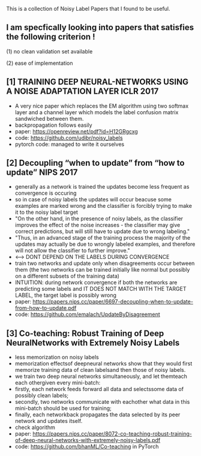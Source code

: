 
This is a collection of Noisy Label Papers that I found to be useful.

I am specfically looking into papers that satisfies the following criterion !
-----------------------------------------------------------------------------
(1) no clean validation set available

(2) ease of implementation

[1] TRAINING DEEP NEURAL-NETWORKS USING A NOISE ADAPTATION LAYER ICLR 2017
-----------------------------------------------------------------------------
 - A very nice paper which replaces the EM algorithm using two softmax layer and a channel layer which models the label confusion matrix sandwiched between them.
 - backpropagation follows easily
 - paper: https://openreview.net/pdf?id=H12GRgcxg
 - code: https://github.com/udibr/noisy_labels 
 - pytorch code: managed to write it ourselves 
 
 
[2] Decoupling “when to update” from “how to update” NIPS 2017
----------------------------------------------------------------------------- 
 - generally as a network is trained the updates become less frequent as convergence is occuring 
 - so in case of noisy labels the updates will occur beacuse some examples are marked wrong and the classifier is forcibly trying to make it to the noisy label target
 - "On the other hand, in the presence of noisy labels, as the classifier improves the effect of the noise increases - the classifier may give correct predictions, but will still have to update due to wrong labeling."
 - "Thus, in an advanced stage of the training process the majority of the updates may actually be due to wrongly labeled examples, and therefore will not allow the classifier to further improve."
 - <when to update> <--> <how to update>  DONT DEPEND ON THE LABELS DURING CONVERGENCE
 - train two networks and update only when disagreements occur between them (the two networks can be trained initially like normal but possibly on a different subsets of the training data)
 - INTUITION: during network convergence if both the networks are predicting some labels and IT DOES NOT MATCH WITH THE TARGET LABEL, the target label is possibly wrong 
 - paper: https://papers.nips.cc/paper/6697-decoupling-when-to-update-from-how-to-update.pdf
 - code: https://github.com/emalach/UpdateByDisagreement
 
 [3] Co-teaching: Robust Training of Deep NeuralNetworks with Extremely Noisy Labels
 ----------------------------------------------------------------------------- 
 - less memorization on noisy labels 
 - memorization effectsof deepneural networks show that they would first memorize training data of clean labelsand then those of noisy labels.
 - we train two deep neural networks simultaneously, and let themteach each othergiven every mini-batch:
 - firstly, each network feeds forward all data and selectssome data of possibly clean labels;
 - secondly, two networks communicate with eachother what data in this mini-batch should be used for training;
 - finally, each networkback propagates the data selected by its peer network and updates itself.
 - check algorithm 
 - paper: https://papers.nips.cc/paper/8072-co-teaching-robust-training-of-deep-neural-networks-with-extremely-noisy-labels.pdf
 - code: https://github.com/bhanML/Co-teaching in PyTorch
 
 
 
